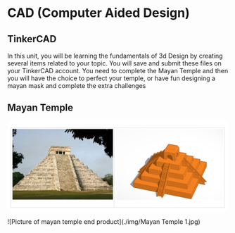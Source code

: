 # CAD (Computer Aided Design)
## TinkerCAD
In this unit, you will be learning the fundamentals of 3d Design by creating several items related to your topic. 
You will save and submit these files on your TinkerCAD account. You need to complete the Mayan Temple and then you will have the choice to perfect your temple, or have fun designing a mayan mask and complete the extra challenges

## Mayan Temple
<img src="./img/Mayan Temple 1.jpg">

![Picture of mayan temple end product](./img/Mayan Temple 1.jpg)
